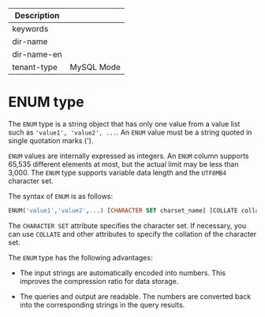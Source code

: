 | Description   |                 |
|---------------|-----------------|
| keywords      |                 |
| dir-name      |                 |
| dir-name-en   |                 |
| tenant-type   | MySQL Mode      |

# ENUM type

The `ENUM` type is a string object that has only one value from a value list such as `'value1', 'value2', ...`. An `ENUM` value must be a string quoted in single quotation marks (').

`ENUM` values are internally expressed as integers. An `ENUM` column supports 65,535 different elements at most, but the actual limit may be less than 3,000. The `ENUM` type supports variable data length and the `UTF8MB4` character set.

The syntax of `ENUM` is as follows:

```sql
ENUM('value1','value2',...) [CHARACTER SET charset_name] [COLLATE collation_name]
```

The `CHARACTER SET` attribute specifies the character set. If necessary, you can use `COLLATE` and other attributes to specify the collation of the character set.

The `ENUM` type has the following advantages:

* The input strings are automatically encoded into numbers. This improves the compression ratio for data storage.

* The queries and output are readable. The numbers are converted back into the corresponding strings in the query results.

